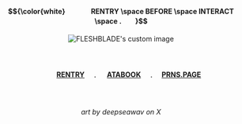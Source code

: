 <!-- level 1: simple bio and stats -->

<div align="center">
<h4 align="center"> $${\color{white} 　　  　  RENTRY \space BEFORE \space INTERACT \space .　　}$$ </h3>


  <img src="https://file.garden/Z5VLhJB-RwipIekD/Kho%CC%82ng%20Co%CC%81%20Tie%CC%82u%20%C4%90e%CC%82%CC%80452_20250409120503.png" alt="FLESHBLADE's custom image"/> 
</div>

　<h4 align="center">　  　[RENTRY](https://rentry.co/cptmc)　﹒ 　[ATABOOK](https://cptmc.atabook.org/)　﹒　[PRNS.PAGE](https://pronouns.cc/@LINKEDGUT) </h3> 　</h3>

 
 <h6 align="center">art by deepseawav on X</h6>

###
